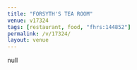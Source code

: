 ```yaml
---
title: "FORSYTH'S TEA ROOM"
venue: v17324
tags: [restaurant, food, "fhrs:144852"]
permalink: /v/17324/
layout: venue
---
```

null
